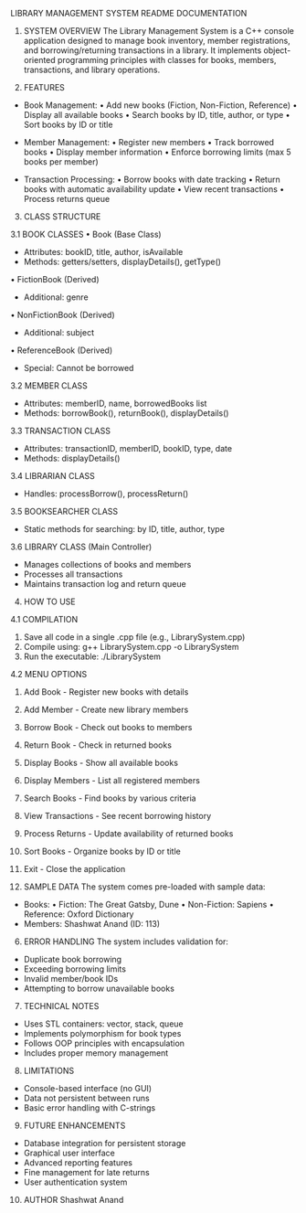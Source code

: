 LIBRARY MANAGEMENT SYSTEM
README DOCUMENTATION

1. SYSTEM OVERVIEW
The Library Management System is a C++ console application designed to manage book inventory, member registrations, and borrowing/returning transactions in a library. It implements object-oriented programming principles with classes for books, members, transactions, and library operations.

2. FEATURES
- Book Management:
  • Add new books (Fiction, Non-Fiction, Reference)
  • Display all available books
  • Search books by ID, title, author, or type
  • Sort books by ID or title

- Member Management:
  • Register new members
  • Track borrowed books
  • Display member information
  • Enforce borrowing limits (max 5 books per member)

- Transaction Processing:
  • Borrow books with date tracking
  • Return books with automatic availability update
  • View recent transactions
  • Process returns queue

3. CLASS STRUCTURE

3.1 BOOK CLASSES
• Book (Base Class)
  - Attributes: bookID, title, author, isAvailable
  - Methods: getters/setters, displayDetails(), getType()

• FictionBook (Derived)
  - Additional: genre

• NonFictionBook (Derived)
  - Additional: subject

• ReferenceBook (Derived)
  - Special: Cannot be borrowed

3.2 MEMBER CLASS
- Attributes: memberID, name, borrowedBooks list
- Methods: borrowBook(), returnBook(), displayDetails()

3.3 TRANSACTION CLASS
- Attributes: transactionID, memberID, bookID, type, date
- Methods: displayDetails()

3.4 LIBRARIAN CLASS
- Handles: processBorrow(), processReturn()

3.5 BOOKSEARCHER CLASS
- Static methods for searching: by ID, title, author, type

3.6 LIBRARY CLASS (Main Controller)
- Manages collections of books and members
- Processes all transactions
- Maintains transaction log and return queue

4. HOW TO USE

4.1 COMPILATION
1. Save all code in a single .cpp file (e.g., LibrarySystem.cpp)
2. Compile using: g++ LibrarySystem.cpp -o LibrarySystem
3. Run the executable: ./LibrarySystem

4.2 MENU OPTIONS
1. Add Book - Register new books with details
2. Add Member - Create new library members
3. Borrow Book - Check out books to members
4. Return Book - Check in returned books
5. Display Books - Show all available books
6. Display Members - List all registered members
7. Search Books - Find books by various criteria
8. View Transactions - See recent borrowing history
9. Process Returns - Update availability of returned books
10. Sort Books - Organize books by ID or title
0. Exit - Close the application

5. SAMPLE DATA
The system comes pre-loaded with sample data:
- Books:
  • Fiction: The Great Gatsby, Dune
  • Non-Fiction: Sapiens
  • Reference: Oxford Dictionary
- Members: Shashwat Anand (ID: 113)

6. ERROR HANDLING
The system includes validation for:
- Duplicate book borrowing
- Exceeding borrowing limits
- Invalid member/book IDs
- Attempting to borrow unavailable books

7. TECHNICAL NOTES
- Uses STL containers: vector, stack, queue
- Implements polymorphism for book types
- Follows OOP principles with encapsulation
- Includes proper memory management

8. LIMITATIONS
- Console-based interface (no GUI)
- Data not persistent between runs
- Basic error handling with C-strings

9. FUTURE ENHANCEMENTS
- Database integration for persistent storage
- Graphical user interface
- Advanced reporting features
- Fine management for late returns
- User authentication system

10. AUTHOR
Shashwat Anand


